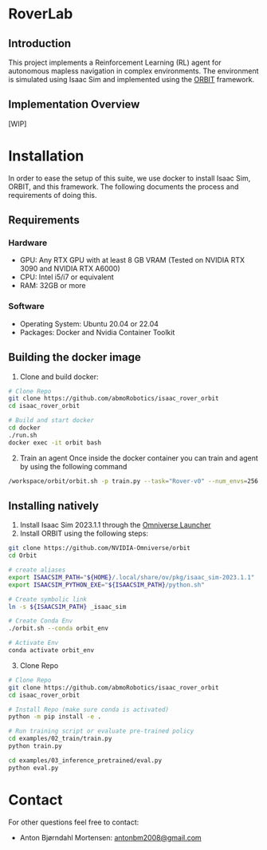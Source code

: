 # RoverLab
## Introduction
This project implements a Reinforcement Learning (RL) agent for autonomous mapless navigation in complex environments. The environment is simulated using Isaac Sim and implemented using the [ORBIT](https://isaac-orbit.github.io/orbit/) framework.

## Implementation Overview
[WIP]

# Installation
In order to ease the setup of this suite, we use docker to install Isaac Sim, ORBIT, and this framework. The following documents the process and requirements of doing this.
## Requirements
### Hardware
- GPU: Any RTX GPU with at least 8 GB VRAM (Tested on NVIDIA RTX 3090 and NVIDIA RTX A6000)
- CPU: Intel i5/i7 or equivalent
- RAM: 32GB or more

### Software
- Operating System: Ubuntu 20.04 or 22.04
- Packages: Docker and Nvidia Container Toolkit

## Building the docker image
1. Clone and build docker:
```bash
# Clone Repo
git clone https://github.com/abmoRobotics/isaac_rover_orbit
cd isaac_rover_orbit

# Build and start docker
cd docker
./run.sh
docker exec -it orbit bash

```

2. Train an agent
Once inside the docker container you can train and agent by using the following command
```bash
/workspace/orbit/orbit.sh -p train.py --task="Rover-v0" --num_envs=256
```

## Installing natively
1. Install Isaac Sim 2023.1.1 through the [Omniverse Launcher](https://www.nvidia.com/en-us/omniverse/download/)
2. Install ORBIT using the following steps:
```bash
git clone https://github.com/NVIDIA-Omniverse/orbit
cd Orbit

# create aliases
export ISAACSIM_PATH="${HOME}/.local/share/ov/pkg/isaac_sim-2023.1.1"
export ISAACSIM_PYTHON_EXE="${ISAACSIM_PATH}/python.sh"

# Create symbolic link
ln -s ${ISAACSIM_PATH} _isaac_sim

# Create Conda Env
./orbit.sh --conda orbit_env

# Activate Env
conda activate orbit_env

```
3. Clone Repo

```bash
# Clone Repo
git clone https://github.com/abmoRobotics/isaac_rover_orbit
cd isaac_rover_orbit

# Install Repo (make sure conda is activated)
python -m pip install -e .

# Run training script or evaluate pre-trained policy
cd examples/02_train/train.py
python train.py

cd examples/03_inference_pretrained/eval.py
python eval.py
```

# Contact
For other questions feel free to contact:
* Anton Bjørndahl Mortensen: antonbm2008@gmail.com
